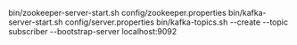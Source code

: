 bin/zookeeper-server-start.sh config/zookeeper.properties 
bin/kafka-server-start.sh config/server.properties 
bin/kafka-topics.sh --create --topic subscriber --bootstrap-server localhost:9092
